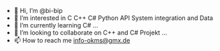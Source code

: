 - 👋 Hi, I’m @bi-bip
- 👀 I’m interested in C C++ C# Python API System integration and Data
- 🌱 I’m currently learning C# ...
- 💞️ I’m looking to collaborate on C++ and C# Projekt ...
- 📫 How to reach me info-okms@gmx.de

<!---
bi-bip/bi-bip is a ✨ special ✨ repository because its `README.md` (this file) appears on your GitHub profile.
You can click the Preview link to take a look at your changes.
--->
